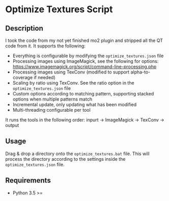 # Optimize Textures Script

## Description

I took the code from my not yet finished mo2 plugin and stripped all the QT code from it. It supports the following:

 * Everything is configurable by modifying the `optimize_textures.json` file
 * Processing images using ImageMagick, see the following for options: https://www.imagemagick.org/script/command-line-processing.php
 * Processing images using TexConv (modified to support alpha-to-coverage if needed)
 * Scaling by ratio using TexConv. See the ratio option in the `optimize_textures.json` file
 * Custom options according to matching pattern, supporting stacked options when multiple patterns match
 * Incremental update, only updating what has been modified
 * Multi-threading configurable per tool

It runs the tools in the following order: inpurt -> ImageMagick -> TexConv -> output

## Usage
Drag & drop a directory onto the `optimize_textures.bat` file. This will process the directory according to the settings inside the `optimize_textures.json` file.

## Requirements
 * Python 3.5 >=
